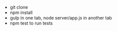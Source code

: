 - git clone
- npm install
- gulp in one tab, node server/app.js in another tab
- npm test to run tests